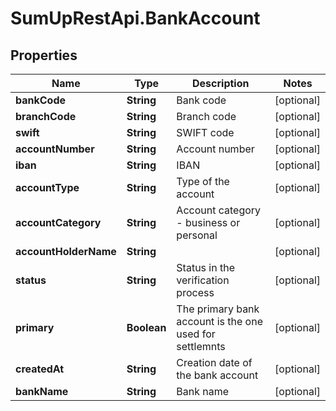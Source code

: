 # SumUpRestApi.BankAccount

## Properties
Name | Type | Description | Notes
------------ | ------------- | ------------- | -------------
**bankCode** | **String** | Bank code | [optional] 
**branchCode** | **String** | Branch code | [optional] 
**swift** | **String** | SWIFT code | [optional] 
**accountNumber** | **String** | Account number | [optional] 
**iban** | **String** | IBAN | [optional] 
**accountType** | **String** | Type of the account | [optional] 
**accountCategory** | **String** | Account category - business or personal | [optional] 
**accountHolderName** | **String** |  | [optional] 
**status** | **String** | Status in the verification process | [optional] 
**primary** | **Boolean** | The primary bank account is the one used for settlemnts | [optional] 
**createdAt** | **String** | Creation date of the bank account | [optional] 
**bankName** | **String** | Bank name | [optional] 

